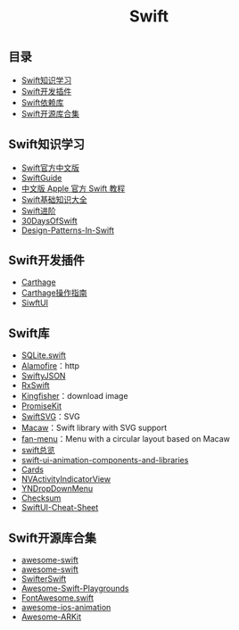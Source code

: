 <h1 align="center">Swift<h1>

## 目录

* [Swift知识学习](#Swift知识学习)
* [Swift开发插件](#Swift开发插件)
* [Swift依赖库](#Swift依赖库)
* [Swift开源库合集](#Swift开源库合集)

## Swift知识学习

* [Swift官方中文版](https://swiftgg.gitbook.io/swift/)
* [SwiftGuide](https://github.com/ipader/SwiftGuide)
* [中文版 Apple 官方 Swift 教程](https://github.com/SwiftGGTeam/the-swift-programming-language-in-chinese)
* [Swift基础知识大全](https://github.com/iOS-Swift-Developers/Swift)
* [Swift进阶](https://github.com/Liaoworking/Advanced-Swift)
* [30DaysOfSwift](https://github.com/allenwong/30DaysofSwift)
* [Design-Patterns-In-Swift](https://github.com/ochococo/Design-Patterns-In-Swift)

## Swift开发插件

* [Carthage](https://github.com/Carthage/Carthage)
* [Carthage操作指南](/Swift/Carthage.md)
* [SiwftUI](https://github.com/ygit/swiftui)

## Swift库

* [SQLite.swift](https://github.com/stephencelis/SQLite.swift)
* [Alamofire](https://github.com/Alamofire/Alamofire)：http
* [SwiftyJSON](https://github.com/SwiftyJSON/SwiftyJSON)
* [RxSwift](https://github.com/ReactiveX/RxSwift)
* [Kingfisher](https://github.com/onevcat/Kingfisher)：download image
* [PromiseKit](https://github.com/mxcl/PromiseKit)
* [SwiftSVG](https://github.com/mchoe/SwiftSVG)：SVG
* [Macaw](https://github.com/exyte/Macaw)：Swift library with SVG support
* [fan-menu](https://github.com/exyte/fan-menu)：Menu with a circular layout based on Macaw
* [swift总览](https://github.com/topics/swift)
* [swift-ui-animation-components-and-libraries](https://github.com/Ramotion/swift-ui-animation-components-and-libraries)
* [Cards](https://github.com/PaoloCuscela/Cards)
* [NVActivityIndicatorView](https://github.com/ninjaprox/NVActivityIndicatorView)
* [YNDropDownMenu](https://github.com/younatics/YNDropDownMenu)
* [Checksum](https://github.com/rnine/Checksum)
* [SwiftUI-Cheat-Sheet](https://github.com/SimpleBoilerplates/SwiftUI-Cheat-Sheet)

## Swift开源库合集

- [awesome-swift](https://github.com/matteocrippa/awesome-swift)
- [awesome-swift](https://github.com/Wolg/awesome-swift)
- [SwifterSwift](https://github.com/SwifterSwift/SwifterSwift)
- [Awesome-Swift-Playgrounds](https://github.com/uraimo/Awesome-Swift-Playgrounds)
- [FontAwesome.swift](https://github.com/thii/FontAwesome.swift)
- [awesome-ios-animation](https://github.com/ameizi/awesome-ios-animation)
- [Awesome-ARKit](https://github.com/olucurious/Awesome-ARKit)
